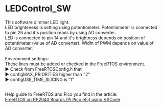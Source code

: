 # LEDControl_SW
This software dimmer LED light.<br>
LED brighteness is setting using potentiometer. Potentiometer is connected to pin 26 and it's position reads by using AD converter.<br>
LED is connected to pin 14 and it's brightness depends on position of potentimeter (value of AD converter).
Widht of PWM depends on value of AD converter.
<br><br>
Environment settings:<br>
These lines must be added or checked in the FreeRTOS environment.<br>
:arrow_forward: Check from FreeRTOSConfig.h that<br>
:arrow_forward: configMAX_PRIORITIES higher than "2"<br>
:arrow_forward: configUSE_TIME_SLICING is "1"<br>
<br>

Help guide to FreeRTOS and Pico you find in the article:<br>
<a href="https://learnembeddedsystems.co.uk/freertos-on-rp2040-boards-pi-pico-etc-using-vscode"
			target="_blank">FreeRTOS on RP2040 Boards (Pi Pico etc) using VSCode</a>
